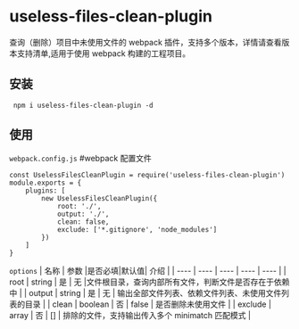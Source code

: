 # useless-files-clean-plugin

查询（删除）项目中未使用文件的 webpack 插件，支持多个版本，详情请查看版本支持清单,适用于使用 webpack 构建的工程项目。

## 安装

```
 npm i useless-files-clean-plugin -d
```

## 使用

`webpack.config.js` #webpack 配置文件

```
const UselessFilesCleanPlugin = require('useless-files-clean-plugin')
module.exports = {
    plugins: [
        new UselessFilesCleanPlugin({
            root: './',
            output: './',
            clean: false,
            exclude: ['*.gitignore', 'node_modules']
        })
    ]
}
```

`options`
| 名称 | 参数 |是否必填|默认值| 介绍 |
| ---- | ---- | ---- | ---- | ---- |
| root | string | 是 | 无 |文件根目录，查询内部所有文件，判断文件是否存在于依赖中 |
| output | string | 是 | 无 | 输出全部文件列表、依赖文件列表、未使用文件列表的目录 |
| clean | boolean | 否 | false | 是否删除未使用文件 |
| exclude | array | 否 | [] | 排除的文件，支持输出传入多个 minimatch 匹配模式 |
